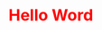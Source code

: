 <!DOCTYPE html>
<html>
    <head>
        <title>Julia Nosal</title>
    </head>
    <body>
        <h1 style="color:red">Hello Word</h1>
    </body>
</html>
